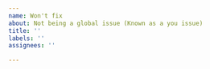```yaml
---
name: Won't fix
about: Not being a global issue (Known as a you issue)
title: ''
labels: ''
assignees: ''

---
```




